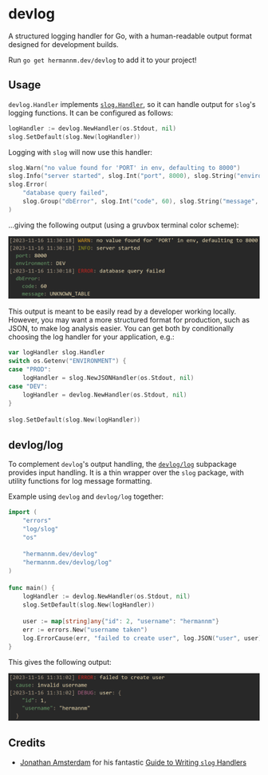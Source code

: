 # devlog

A structured logging handler for Go, with a human-readable output format designed for development
builds.

Run `go get hermannm.dev/devlog` to add it to your project!

## Usage

`devlog.Handler` implements [`slog.Handler`](https://pkg.go.dev/log/slog#Handler), so it can handle
output for `slog`'s logging functions. It can be configured as follows:

```go
logHandler := devlog.NewHandler(os.Stdout, nil)
slog.SetDefault(slog.New(logHandler))
```

Logging with `slog` will now use this handler:

```go
slog.Warn("no value found for 'PORT' in env, defaulting to 8000")
slog.Info("server started", slog.Int("port", 8000), slog.String("environment", "DEV"))
slog.Error(
	"database query failed",
	slog.Group("dbError", slog.Int("code", 60), slog.String("message", "UNKNOWN_TABLE")),
)
```

...giving the following output (using a gruvbox terminal color scheme):

![Screenshot of log messages in a terminal](https://github.com/hermannm/devlog/blob/ac14f0dc1823316c983fb9cef6f1cf73a0bbb923/devlog-example-output.png?raw=true)

This output is meant to be easily read by a developer working locally. However, you may want a more
structured format for production, such as JSON, to make log analysis easier. You can get both by
conditionally choosing the log handler for your application, e.g.:

```go
var logHandler slog.Handler
switch os.Getenv("ENVIRONMENT") {
case "PROD":
	logHandler = slog.NewJSONHandler(os.Stdout, nil)
case "DEV":
	logHandler = devlog.NewHandler(os.Stdout, nil)
}

slog.SetDefault(slog.New(logHandler))
```

## devlog/log

To complement `devlog`'s output handling, the
[`devlog/log`](https://pkg.go.dev/hermannm.dev/devlog/log) subpackage provides input handling. It is
a thin wrapper over the `slog` package, with utility functions for log message formatting.

Example using `devlog` and `devlog/log` together:

```go
import (
	"errors"
	"log/slog"
	"os"

	"hermannm.dev/devlog"
	"hermannm.dev/devlog/log"
)

func main() {
	logHandler := devlog.NewHandler(os.Stdout, nil)
	slog.SetDefault(slog.New(logHandler))

	user := map[string]any{"id": 2, "username": "hermannm"}
	err := errors.New("username taken")
	log.ErrorCause(err, "failed to create user", log.JSON("user", user))
}
```

This gives the following output:

![Screenshot of log messages in a terminal](https://github.com/hermannm/devlog/blob/ac14f0dc1823316c983fb9cef6f1cf73a0bbb923/devlog-example-output-2.png?raw=true)

## Credits

- [Jonathan Amsterdam](https://github.com/jba) for his fantastic
  [Guide to Writing `slog` Handlers](https://github.com/golang/example/blob/1d6d2400d4027025cb8edc86a139c9c581d672f7/slog-handler-guide/README.md)
